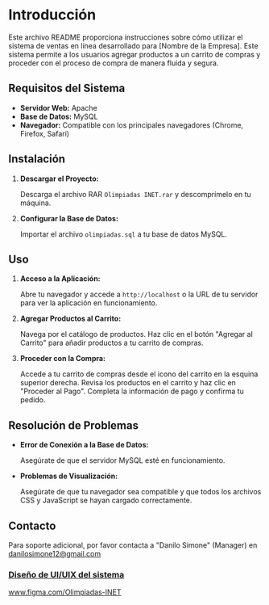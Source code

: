 <h1>Introducción</h1>
    <p>Este archivo README proporciona instrucciones sobre cómo utilizar el sistema de ventas en línea desarrollado para [Nombre de la Empresa]. Este sistema permite a los usuarios agregar productos a un carrito de compras y proceder con el proceso de compra de manera fluida y segura.</p>
    <h2>Requisitos del Sistema</h2>
    <ul>
        <li><strong>Servidor Web:</strong> Apache</li>
        <li><strong>Base de Datos:</strong> MySQL</li>
        <li><strong>Navegador:</strong> Compatible con los principales navegadores (Chrome, Firefox, Safari)</li>
    </ul>
<h2>Instalación</h2>
    <ol>
        <li><strong>Descargar el Proyecto:</strong>
            <p>Descarga el archivo RAR <code>Olimpiadas INET.rar</code> y descomprímelo en tu máquina.</p>
        </li>
        <li><strong>Configurar la Base de Datos:</strong>
            <p>Importar el archivo <code>olimpiadas.sql</code> a tu base de datos MySQL.</p>
        </li>
    </ol>
    <h2>Uso</h2>
    <ol>
        <li><strong>Acceso a la Aplicación:</strong>
            <p>Abre tu navegador y accede a <code>http://localhost</code> o la URL de tu servidor para ver la aplicación en funcionamiento.</p>
        </li>
        <li><strong>Agregar Productos al Carrito:</strong>
            <p>Navega por el catálogo de productos. Haz clic en el botón "Agregar al Carrito" para añadir productos a tu carrito de compras.</p>
        </li>
        <li><strong>Proceder con la Compra:</strong>
            <p>Accede a tu carrito de compras desde el icono del carrito en la esquina superior derecha. Revisa los productos en el carrito y haz clic en "Proceder al Pago". Completa la información de pago y confirma tu pedido.</p>
        </li>
    </ol>
    <h2>Resolución de Problemas</h2>
    <ul>
        <li><strong>Error de Conexión a la Base de Datos:</strong>
            <p>Asegúrate de que el servidor MySQL esté en funcionamiento.</p>
        </li>
        <li><strong>Problemas de Visualización:</strong>
            <p>Asegúrate de que tu navegador sea compatible y que todos los archivos CSS y JavaScript se hayan cargado correctamente.</p>
        </li>
    </ul>
    <h2>Contacto</h2>
    <p>Para soporte adicional, por favor contacta a "Danilo Simone" (Manager) en <a href="mailto:[Correo Electrónico]">danilosimone12@gmail.com</p>
    <h3>Diseño de UI/UIX del sistema</h3>
    <a href="https://www.figma.com/design/L4JzBFCBq3n3GFUBG6NyzS/Olimpiadas-INET?node-id=0-1&t=dsqMFZMb5evYBueb-1">www.figma.com/Olimpiadas-INET</a>
